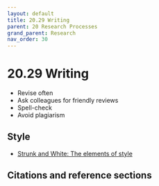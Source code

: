 ```yaml
---
layout: default
title: 20.29 Writing
parent: 20 Research Processes
grand_parent: Research
nav_order: 30
---
```


# 20.29 Writing

- Revise often
- Ask colleagues for friendly reviews
- Spell-check
- Avoid plagiarism

## Style

- [Strunk and White: The elements of style](https://en.wikipedia.org/wiki/The_Elements_of_Style)

## Citations and reference sections
